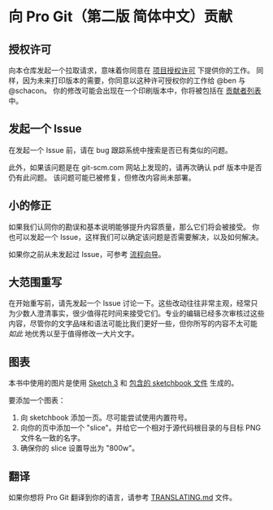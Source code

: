 # 向 Pro Git（第二版 简体中文）贡献

## 授权许可

向本仓库发起一个拉取请求，意味着你同意在 [项目授权许可](LICENSE.asc) 下提供你的工作。
同样，因为未来打印版本的需要，你同意以这种许可授权你的工作给 @ben 与 @schacon。
你的修改可能会出现在一个印刷版本中，你将被包括在 [贡献者列表](book/contributors.asc)中。

## 发起一个 Issue

在发起一个 Issue 前，请在 bug 跟踪系统中搜索是否已有类似的问题。

此外，如果该问题是在 git-scm.com 网站上发现的，请再次确认 pdf 版本中是否仍有此问题。
该问题可能已被修复，但修改内容尚未部署。

## 小的修正

如果我们认同你的勘误和基本说明能够提升内容质量，那么它们将会被接受。
你也可以发起一个 Issue，这样我们可以确定该问题是否需要解决，以及如何解决。

如果你之前从未发起过 Issue，可参考 [流程向导](https://guides.github.com/introduction/flow/)。

## 大范围重写

在开始重写前，请先发起一个 Issue 讨论一下。这些改动往往非常主观，经常只为少数人澄清事实，很少值得花时间来接受它们。专业的编辑已经多次审核过这些内容，尽管你的文字品味和语法可能比我们更好一些，但你所写的内容不太可能 *如此* 地优秀以至于值得修改一大片文字。

## 图表

本书中使用的图片是使用 [Sketch 3](http://bohemiancoding.com/sketch/) 和 [包含的 sketchbook 文件](diagram-source/progit.sketch) 生成的。

要添加一个图表：

1. 向 sketchbook 添加一页。尽可能尝试使用内置符号。
2. 向你的页中添加一个 "slice"。并给它一个相对于源代码根目录的与目标 PNG 文件名一致的名字。
3. 确保你的 slice 设置导出为 "800w"。

## 翻译

如果你想将 Pro Git 翻译到你的语言，请参考 [TRANSLATING.md](TRANSLATING.md) 文件。
